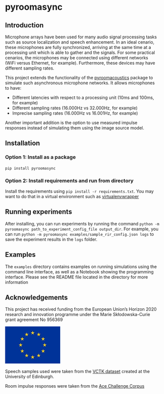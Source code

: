 # pyroomasync

## Introduction

Microphone arrays have been used for many audio signal processing tasks such as source localization and speech enhancement. In an ideal cenario, these microphones are fully synchronized, arriving at the same time at a processing unit which is able to gather and the signals. For some practical cenarios, the microphones may be connected using different networks (WiFi versus Ethernet, for example). Furthermore, these devices may have different sampling rates.

This project extends the functionality of the [pyroomacoustics](https://github.com/LCAV/pyroomacoustics/)
package to simulate such asynchronous microphone networks. It allows microphones to have:

* Different latencies with respect to a processing unit (10ms and 100ms, for example)
* Different sampling rates (16.000Hz vs 32.000Hz, for example)
* Imprecise sampling rates (16.000Hz vs 16.001Hz, for example)

Another important addition is the option to use measured impulse responses instead of simulating them using the image source model.

## Installation

### Option 1: Install as a package
`pip install pyroomasync`

### Option 2: Install requirements and run from directory
Install the requirements using `pip install -r requirements.txt`. You may want to do that in a virtual environment such as [virtualenvwrapper](https://virtualenvwrapper.readthedocs.io/en/latest/command_ref.html)

## Running experiments
After installing, you can run experiments by running the command `python -m pyroomasync path_to_experiment_config_file output_dir`. For example, you can run `python -m pyroomasync examples/sample_rir_config.json logs` to save the experiment results in the `logs` folder.

## Examples
The `examples` directory contains examples on running simulations using the command line interface, as well as a Notebook showing the programming interface. Please see the README file located in the directory for more information

## Acknowledgements
This project has received funding from the European Union’s Horizon 2020 research and innovation
programme under the Marie Skłodowska-Curie grant agreement No 956369

![](docs/eu-emblem.jpg)

Speech samples used were taken from the [VCTK dataset](https://datashare.ed.ac.uk/handle/10283/2950) created at the University of Edinburgh.

Room impulse responses were taken from the [Ace Challenge Corpus](http://www.ee.ic.ac.uk/naylor/ACEweb/index.html)
